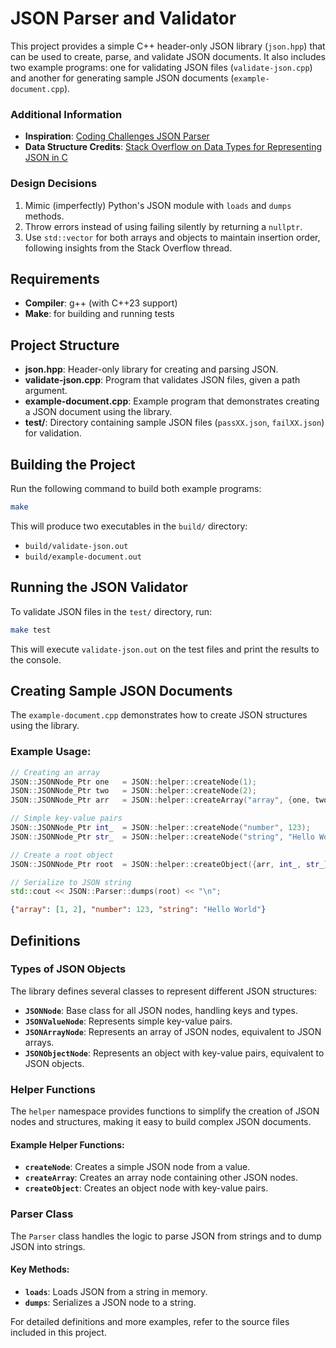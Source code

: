 # JSON Parser and Validator

This project provides a simple C++ header-only JSON library (`json.hpp`) that can be used to create, parse, and validate JSON documents. It also includes two example programs: one for validating JSON files (`validate-json.cpp`) and another for generating sample JSON documents (`example-document.cpp`).

### Additional Information
- **Inspiration**: [Coding Challenges JSON Parser](https://codingchallenges.fyi/challenges/challenge-json-parser)
- **Data Structure Credits**: [Stack Overflow on Data Types for Representing JSON in C](https://stackoverflow.com/questions/19543326/datatypes-for-representing-json-in-c)
  
### Design Decisions
1. Mimic (imperfectly) Python's JSON module with `loads` and `dumps` methods.
2. Throw errors instead of using failing silently by returning a `nullptr`.
3. Use `std::vector` for both arrays and objects to maintain insertion order, following insights from the Stack Overflow thread.

## Requirements

- **Compiler**: g++ (with C++23 support)
- **Make**: for building and running tests

## Project Structure

- **json.hpp**: Header-only library for creating and parsing JSON.
- **validate-json.cpp**: Program that validates JSON files, given a path argument.
- **example-document.cpp**: Example program that demonstrates creating a JSON document using the library.
- **test/**: Directory containing sample JSON files (`passXX.json`, `failXX.json`) for validation.

## Building the Project

Run the following command to build both example programs:

```bash
make
```

This will produce two executables in the `build/` directory:
- `build/validate-json.out`
- `build/example-document.out`

## Running the JSON Validator

To validate JSON files in the `test/` directory, run:

```bash
make test
```

This will execute `validate-json.out` on the test files and print the results to the console.

## Creating Sample JSON Documents

The `example-document.cpp` demonstrates how to create JSON structures using the library.

### Example Usage:
```cpp
// Creating an array
JSON::JSONNode_Ptr one   = JSON::helper::createNode(1);
JSON::JSONNode_Ptr two   = JSON::helper::createNode(2);
JSON::JSONNode_Ptr arr   = JSON::helper::createArray("array", {one, two});

// Simple key-value pairs
JSON::JSONNode_Ptr int_  = JSON::helper::createNode("number", 123);
JSON::JSONNode_Ptr str_  = JSON::helper::createNode("string", "Hello World");

// Create a root object
JSON::JSONNode_Ptr root  = JSON::helper::createObject({arr, int_, str_});

// Serialize to JSON string
std::cout << JSON::Parser::dumps(root) << "\n";
```

```json
{"array": [1, 2], "number": 123, "string": "Hello World"}
```

## Definitions

### Types of JSON Objects
The library defines several classes to represent different JSON structures:

- **`JSONNode`**: Base class for all JSON nodes, handling keys and types.
- **`JSONValueNode`**: Represents simple key-value pairs.
- **`JSONArrayNode`**: Represents an array of JSON nodes, equivalent to JSON arrays.
- **`JSONObjectNode`**: Represents an object with key-value pairs, equivalent to JSON objects.

### Helper Functions
The `helper` namespace provides functions to simplify the creation of JSON nodes and structures, making it easy to build complex JSON documents.

#### Example Helper Functions:
- **`createNode`**: Creates a simple JSON node from a value.
- **`createArray`**: Creates an array node containing other JSON nodes.
- **`createObject`**: Creates an object node with key-value pairs.

### Parser Class
The `Parser` class handles the logic to parse JSON from strings and to dump JSON into strings.

#### Key Methods:
- **`loads`**: Loads JSON from a string in memory.
- **`dumps`**: Serializes a JSON node to a string.

For detailed definitions and more examples, refer to the source files included in this project.
